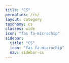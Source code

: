 ```yaml
---
title: "CS"
permalink: /cs/
layout: category
taxonomy: cs
classes: wide
icon: "fas fa-microchip"
sidebar:
  title: "CS"
  icon: "fas fa-microchip"
  nav: sidebar-cs
---
```

